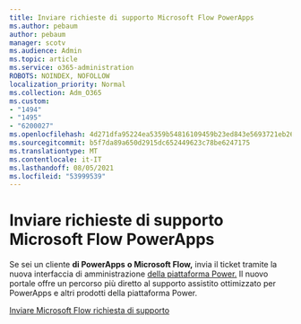 ```yaml
---
title: Inviare richieste di supporto Microsoft Flow PowerApps
ms.author: pebaum
author: pebaum
manager: scotv
ms.audience: Admin
ms.topic: article
ms.service: o365-administration
ROBOTS: NOINDEX, NOFOLLOW
localization_priority: Normal
ms.collection: Adm_O365
ms.custom:
- "1494"
- "1495"
- "6200027"
ms.openlocfilehash: 4d271dfa95224ea5359b54816109459b23ed843e5693721eb264e416cbe29eb0
ms.sourcegitcommit: b5f7da89a650d2915dc652449623c78be6247175
ms.translationtype: MT
ms.contentlocale: it-IT
ms.lasthandoff: 08/05/2021
ms.locfileid: "53999539"
---
```

# <a name="submit-powerapps-or-microsoft-flow-support-requests"></a>Inviare richieste di supporto Microsoft Flow PowerApps

Se sei un cliente **di PowerApps** **o Microsoft Flow,** invia il ticket tramite la nuova interfaccia di amministrazione [della piattaforma Power.](https://admin.powerplatform.microsoft.com/support?newTicket&product=15819) Il nuovo portale offre un percorso più diretto al supporto assistito ottimizzato per PowerApps e altri prodotti della piattaforma Power.

[Inviare Microsoft Flow richiesta di supporto](https://admin.powerplatform.microsoft.com/support?newTicket&product=Flow)
